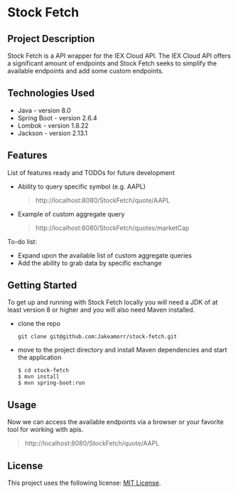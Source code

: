 # Stock Fetch

## Project Description

Stock Fetch is a API wrapper for the IEX Cloud API. The IEX Cloud API offers a significant amount of endpoints and Stock Fetch seeks to simplify the available endpoints and add some custom endpoints.
## Technologies Used

* Java - version 8.0
* Spring Boot - version 2.6.4
* Lombok - version 1.8.22
* Jackson - version 2.13.1

## Features

List of features ready and TODOs for future development
* Ability to query specific symbol (e.g. AAPL)
   > http://localhost:8080/StockFetch/quote/AAPL
* Example of custom aggregate query
   > http://localhost:8080/StockFetch/quotes/marketCap

To-do list:
* Expand upon the available list of custom aggregate queries
* Add the ability to grab data by specific exchange

## Getting Started
   
To get up and running with Stock Fetch locally you will need a JDK of at least version 8 or higher and you will also need Maven installed.

- clone the repo
   ```console
   git clone git@github.com:Jakeamorr/stock-fetch.git
   ```
- move to the project directory and install Maven dependencies and start the application
   ```console
   $ cd stock-fetch
   $ mvn install
   $ mvn spring-boot:run
   ```

## Usage

Now we can access the available endpoints via a browser or your favorite tool for working with apis.
> http://localhost:8080/StockFetch/quote/AAPL

## License

This project uses the following license: [MIT License](<https://opensource.org/licenses/MIT>).
